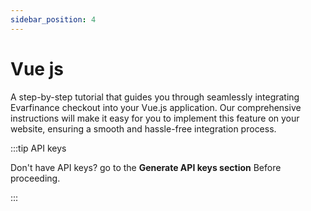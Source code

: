 ```yaml
---
sidebar_position: 4
---
```


# Vue js

A step-by-step tutorial that guides you through seamlessly integrating Evarfinance checkout into your Vue.js application. Our comprehensive instructions will make it easy for you to implement this feature on your website, ensuring a smooth and hassle-free integration process.

:::tip API keys

Don't have API keys? go to the **Generate API keys section** Before proceeding.

:::
